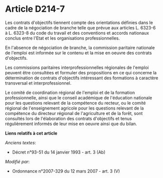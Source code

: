 # Article D214-7

Les contrats d'objectifs tiennent compte des orientations définies dans le cadre de la négociation de branche telle que
prévue aux articles L. 6323-6 à L. 6323-8 du code du travail et des conventions et accords nationaux conclus entre l'Etat et
les organisations professionnelles.

En l'absence de négociation de branche, la commission paritaire nationale de l'emploi est informée sur le contenu et la mise
en oeuvre des contrats d'objectifs.

Les commissions paritaires interprofessionnelles régionales de l'emploi peuvent être consultées et formuler des propositions
en ce qui concerne la détermination de contrats d'objectifs intéressant des formations à caractère transversal et
interprofessionnel.

Le comité de coordination régional de l'emploi et de la formation professionnelle, ainsi que le conseil académique de
l'éducation nationale pour les questions relevant de la compétence du recteur, ou le comité régional de l'enseignement
agricole pour les questions relevant de la compétence du directeur régional de l'agriculture et de la forêt, sont consultés
lors de l'élaboration des contrats d'objectifs et tenus régulièrement informés de leur mise en oeuvre ainsi que du bilan.

**Liens relatifs à cet article**

_Anciens textes_:

  - Décret n°93-51 du 14 janvier 1993 - art. 3 (Ab)

_Modifié par_:

  - Ordonnance n°2007-329 du 12 mars 2007 - art. 3 (V)
